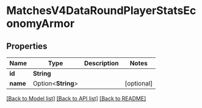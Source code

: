 # MatchesV4DataRoundPlayerStatsEconomyArmor

## Properties

Name | Type | Description | Notes
------------ | ------------- | ------------- | -------------
**id** | **String** |  | 
**name** | Option<**String**> |  | [optional]

[[Back to Model list]](../README.md#documentation-for-models) [[Back to API list]](../README.md#documentation-for-api-endpoints) [[Back to README]](../README.md)


